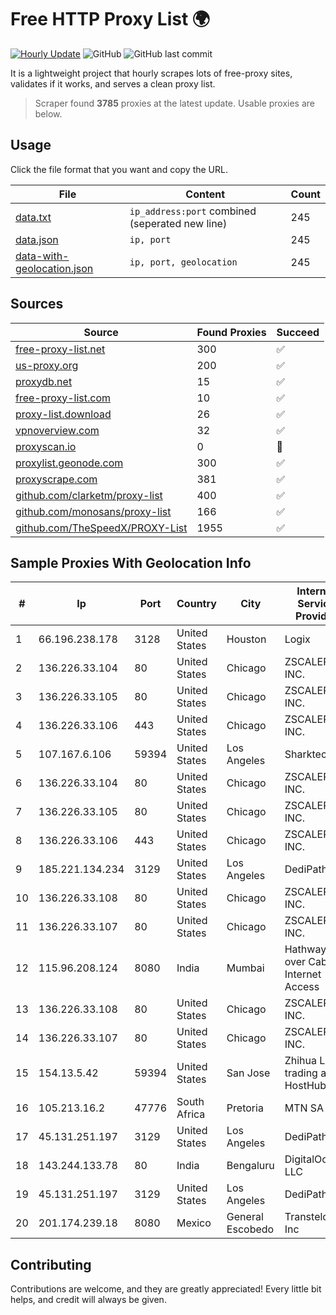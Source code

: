 
# Free HTTP Proxy List 🌍

[![Hourly Update](https://github.com/mertguvencli/http-proxy-list/actions/workflows/main.yml/badge.svg?branch=main)](https://github.com/mertguvencli/http-proxy-list/actions/workflows/main.yml)
![GitHub](https://img.shields.io/github/license/mertguvencli/http-proxy-list)
![GitHub last commit](https://img.shields.io/github/last-commit/mertguvencli/http-proxy-list)

It is a lightweight project that hourly scrapes lots of free-proxy sites, validates if it works, and serves a clean proxy list.


> Scraper found **3785** proxies at the latest update. Usable proxies are below.

## Usage

Click the file format that you want and copy the URL.


|File|Content|Count|
|----|-------|-----|
|[data.txt](https://raw.githubusercontent.com/mertguvencli/http-proxy-list/main/proxy-list/data.txt)|`ip_address:port` combined (seperated new line)|245|
|[data.json](https://raw.githubusercontent.com/mertguvencli/http-proxy-list/main/proxy-list/data.json)|`ip, port`|245|
|[data-with-geolocation.json](https://raw.githubusercontent.com/mertguvencli/http-proxy-list/main/proxy-list/data-with-geolocation.json)|`ip, port, geolocation`|245|

## Sources

|Source|Found Proxies|Succeed|
|------|-------------|-------|
|[free-proxy-list.net](https://free-proxy-list.net)|300|✅|
|[us-proxy.org](https://www.us-proxy.org)|200|✅|
|[proxydb.net](http://proxydb.net)|15|✅|
|[free-proxy-list.com](https://free-proxy-list.com/?page=&port=&type%5B%5D=http&type%5B%5D=https&up_time=0&search=Search)|10|✅|
|[proxy-list.download](https://www.proxy-list.download/HTTP)|26|✅|
|[vpnoverview.com](https://vpnoverview.com/privacy/anonymous-browsing/free-proxy-servers)|32|✅|
|[proxyscan.io](https://www.proxyscan.io)|0|🚫|
|[proxylist.geonode.com](https://proxylist.geonode.com/api/proxy-list?limit=300&page=1&sort_by=lastChecked&sort_type=desc&protocols=http,https)|300|✅|
|[proxyscrape.com](https://api.proxyscrape.com/v2/?request=displayproxies&protocol=http&timeout=10000&country=all&ssl=all&anonymity=all)|381|✅|
|[github.com/clarketm/proxy-list](https://raw.githubusercontent.com/clarketm/proxy-list/master/proxy-list-raw.txt)|400|✅|
|[github.com/monosans/proxy-list](https://raw.githubusercontent.com/monosans/proxy-list/main/proxies/http.txt)|166|✅|
|[github.com/TheSpeedX/PROXY-List](https://raw.githubusercontent.com/TheSpeedX/PROXY-List/master/http.txt)|1955|✅|


## Sample Proxies With Geolocation Info

|#|Ip|Port|Country|City|Internet Service Provider|
|-|--|----|-------|----|-------------------------|
|1|66.196.238.178|3128|United States|Houston|Logix|
|2|136.226.33.104|80|United States|Chicago|ZSCALER, INC.|
|3|136.226.33.105|80|United States|Chicago|ZSCALER, INC.|
|4|136.226.33.106|443|United States|Chicago|ZSCALER, INC.|
|5|107.167.6.106|59394|United States|Los Angeles|Sharktech|
|6|136.226.33.104|80|United States|Chicago|ZSCALER, INC.|
|7|136.226.33.105|80|United States|Chicago|ZSCALER, INC.|
|8|136.226.33.106|443|United States|Chicago|ZSCALER, INC.|
|9|185.221.134.234|3129|United States|Los Angeles|DediPath|
|10|136.226.33.108|80|United States|Chicago|ZSCALER, INC.|
|11|136.226.33.107|80|United States|Chicago|ZSCALER, INC.|
|12|115.96.208.124|8080|India|Mumbai|Hathway IP over Cable Internet Access|
|13|136.226.33.108|80|United States|Chicago|ZSCALER, INC.|
|14|136.226.33.107|80|United States|Chicago|ZSCALER, INC.|
|15|154.13.5.42|59394|United States|San Jose|Zhihua Lu trading as HostHub|
|16|105.213.16.2|47776|South Africa|Pretoria|MTN SA|
|17|45.131.251.197|3129|United States|Los Angeles|DediPath|
|18|143.244.133.78|80|India|Bengaluru|DigitalOcean, LLC|
|19|45.131.251.197|3129|United States|Los Angeles|DediPath|
|20|201.174.239.18|8080|Mexico|General Escobedo|Transtelco Inc|



## Contributing

Contributions are welcome, and they are greatly appreciated! Every
little bit helps, and credit will always be given.

